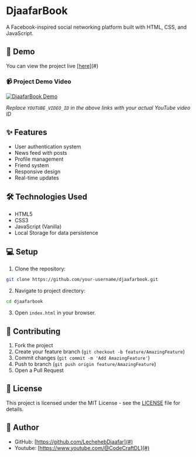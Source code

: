 # DjaafarBook

A Facebook-inspired social networking platform built with HTML, CSS, and JavaScript.

## 🚀 Demo

You can view the project live [[here](https://lechehebdjaafar.github.io/DjaafarBook/)](#) <!-- Replace with your actual deployment link -->

### 📹 Project Demo Video

[![DjaafarBook Demo](https://img.youtube.com/vi/YOUTUBE_VIDEO_ID/0.jpg)](https://www.youtube.com/watch?v=YOUTUBE_VIDEO_ID)

*Replace `YOUTUBE_VIDEO_ID` in the above links with your actual YouTube video ID*

## ✨ Features

- User authentication system
- News feed with posts
- Profile management
- Friend system
- Responsive design
- Real-time updates

## 🛠️ Technologies Used

- HTML5
- CSS3
- JavaScript (Vanilla)
- Local Storage for data persistence

## 💻 Setup

1. Clone the repository:
```bash
git clone https://github.com/your-username/djaafarbook.git
```

2. Navigate to project directory:
```bash
cd djaafarbook
```

3. Open `index.html` in your browser.

## 🤝 Contributing

1. Fork the project
2. Create your feature branch (`git checkout -b feature/AmazingFeature`)
3. Commit changes (`git commit -m 'Add AmazingFeature'`)
4. Push to branch (`git push origin feature/AmazingFeature`)
5. Open a Pull Request

## 📝 License

This project is licensed under the MIT License - see the [LICENSE](LICENSE) file for details.

## 👤 Author

- GitHub: [https://github.com/LechehebDjaafar](#)
- Youtube: [https://www.youtube.com/@CodeCraftDL](#)
